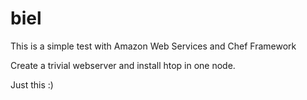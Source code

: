 # biel

This is a simple test with Amazon Web Services and Chef Framework

Create a trivial webserver and install htop in one node.

Just this :)
